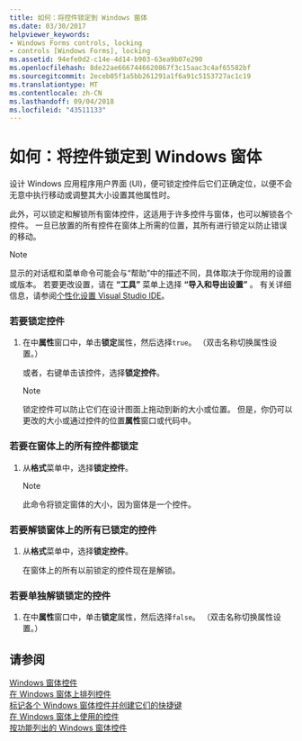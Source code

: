 ```yaml
---
title: 如何：将控件锁定到 Windows 窗体
ms.date: 03/30/2017
helpviewer_keywords:
- Windows Forms controls, locking
- controls [Windows Forms], locking
ms.assetid: 94efe0d2-c14e-4d14-b903-63ea9b07e290
ms.openlocfilehash: 8de22ae6667446620867f3c15aac3c4af65582bf
ms.sourcegitcommit: 2eceb05f1a5bb261291a1f6a91c5153727ac1c19
ms.translationtype: MT
ms.contentlocale: zh-CN
ms.lasthandoff: 09/04/2018
ms.locfileid: "43511133"
---
```

# <a name="how-to-lock-controls-to-windows-forms"></a>如何：将控件锁定到 Windows 窗体
设计 Windows 应用程序用户界面 (UI)，便可锁定控件后它们正确定位，以便不会无意中执行移动或调整其大小设置其他属性时。  
  
 此外，可以锁定和解锁所有窗体控件，这适用于许多控件与窗体，也可以解锁各个控件。 一旦已放置的所有控件在窗体上所需的位置，其所有进行锁定以防止错误的移动。  
  
> [!NOTE]
>  显示的对话框和菜单命令可能会与“帮助”中的描述不同，具体取决于你现用的设置或版本。 若要更改设置，请在 **“工具”** 菜单上选择 **“导入和导出设置”** 。 有关详细信息，请参阅[个性化设置 Visual Studio IDE](/visualstudio/ide/personalizing-the-visual-studio-ide)。  
  
### <a name="to-lock-a-control"></a>若要锁定控件  
  
1.  在中**属性**窗口中，单击**锁定**属性，然后选择`true`。 （双击名称切换属性设置。）  
  
     或者，右键单击该控件，选择**锁定控件**。  
  
    > [!NOTE]
    >  锁定控件可以防止它们在设计图面上拖动到新的大小或位置。 但是，你仍可以更改的大小或通过控件的位置**属性**窗口或代码中。  
  
### <a name="to-lock-all-the-controls-on-a-form"></a>若要在窗体上的所有控件都锁定  
  
1.  从**格式**菜单中，选择**锁定控件**。  
  
    > [!NOTE]
    >  此命令将锁定窗体的大小，因为窗体是一个控件。  
  
### <a name="to-unlock-all-locked-controls-on-a-form"></a>若要解锁窗体上的所有已锁定的控件  
  
1.  从**格式**菜单中，选择**锁定控件**。  
  
     在窗体上的所有以前锁定的控件现在是解锁。  
  
### <a name="to-unlock-locked-controls-individually"></a>若要单独解锁锁定的控件  
  
1.  在中**属性**窗口中，单击**锁定**属性，然后选择`false`。 （双击名称切换属性设置。）  
  
## <a name="see-also"></a>请参阅  
 [Windows 窗体控件](../../../../docs/framework/winforms/controls/index.md)  
 [在 Windows 窗体上排列控件](../../../../docs/framework/winforms/controls/arranging-controls-on-windows-forms.md)  
 [标记各个 Windows 窗体控件并创建它们的快捷键](../../../../docs/framework/winforms/controls/labeling-individual-windows-forms-controls-and-providing-shortcuts-to-them.md)  
 [在 Windows 窗体上使用的控件](../../../../docs/framework/winforms/controls/controls-to-use-on-windows-forms.md)  
 [按功能列出的 Windows 窗体控件](../../../../docs/framework/winforms/controls/windows-forms-controls-by-function.md)
